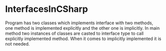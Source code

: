 # InterfacesInCSharp
Program has two classes which implements interface with two methods, one method is implemented explicitly and the other one is implicitly. In main method two instances of classes are casted to interface type to call explicitly implemented method. When it comes to implicitly implemented it is not needed.
